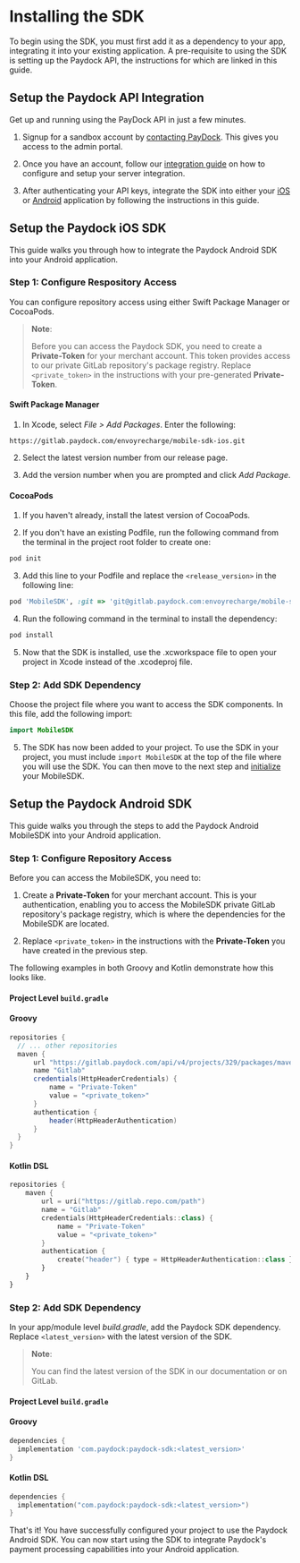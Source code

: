 # Installing the SDK

To begin using the SDK, you must first add it as a dependency to your app, integrating it into your existing application. A pre-requisite to using the SDK is setting up the Paydock API, the instructions for which are linked in this guide.

## Setup the Paydock API Integration

Get up and running using the PayDock API in just a few minutes.

1. Signup for a sandbox account by [contacting PayDock](https://paydock.com/contact/). This gives you access to the admin portal.

2. Once you have an account, follow our [integration guide](https://docs.paydock.com/#getting-started) on how to configure and setup your server integration.

3. After authenticating your API keys, integrate the SDK into either your [iOS](#ios) or [Android](#android) application by following the instructions in this guide.

## Setup the Paydock iOS SDK

This guide walks you through how to integrate the Paydock Android SDK into your Android application.

### Step 1: Configure Respository Access

You can configure repository access using either Swift Package Manager or CocoaPods.

> **Note**:
>
> Before you can access the Paydock SDK, you need to create a **Private-Token** for your merchant account. This token provides access to our private GitLab repository's package registry. Replace `<private_token>` in the instructions with your pre-generated **Private-Token**.

#### Swift Package Manager

1. In Xcode, select _File > Add Packages_. Enter the following:

```
https://gitlab.paydock.com/envoyrecharge/mobile-sdk-ios.git
```

2. Select the latest version number from our release page.

3. Add the version number when you are prompted and click _Add Package_.

#### CocoaPods

1. If you haven't already, install the latest version of CocoaPods.

2. If you don't have an existing Podfile, run the following command from the terminal in the project root folder to create one:

```bash
pod init
```

3. Add this line to your Podfile and replace the `<release_version>` in the following line:

```ruby
pod 'MobileSDK', :git => 'git@gitlab.paydock.com:envoyrecharge/mobile-sdk-ios.git', :tag => '<release_version>'
```

4. Run the following command in the terminal to install the dependency:

```bash
pod install
```

5. Now that the SDK is installed, use the .xcworkspace file to open your project in Xcode instead of the .xcodeproj file.

### Step 2: Add SDK Dependency

Choose the project file where you want to access the SDK components. In this file, add the following import:

```Swift
import MobileSDK
```

5. The SDK has now been added to your project. To use the SDK in your project, you must include `import MobileSDK` at the top of the file where you will use the SDK. You can then move to the next step and [initialize](/setup/initialise) your MobileSDK.

## Setup the Paydock Android SDK

This guide walks you through the steps to add the Paydock Android MobileSDK into your Android application.

### Step 1: Configure Repository Access

Before you can access the MobileSDK, you need to:

1. Create a **Private-Token** for your merchant account. This is your authentication, enabling you to access the MobileSDK private GitLab repository's package registry, which is where the dependencies for the MobileSDK are located.

2. Replace `<private_token>` in the instructions with the **Private-Token** you have created in the previous step.

The following examples in both Groovy and Kotlin demonstrate how this looks like.

#### Project Level `build.gradle`

#### Groovy

```groovy
repositories {
  // ... other repositories
  maven {
      url "https://gitlab.paydock.com/api/v4/projects/329/packages/maven"
      name "Gitlab"
      credentials(HttpHeaderCredentials) {
          name = "Private-Token"
          value = "<private_token>"
      }
      authentication {
          header(HttpHeaderAuthentication)
      }
  }
}
```

#### Kotlin DSL

```kotlin
repositories {
    maven {
        url = uri("https://gitlab.repo.com/path")
        name = "Gitlab"
        credentials(HttpHeaderCredentials::class) {
            name = "Private-Token"
            value = "<private_token>"
        }
        authentication {
            create("header") { type = HttpHeaderAuthentication::class }
        }
    }
}
```

### Step 2: Add SDK Dependency

In your app/module level _build.gradle_, add the Paydock SDK dependency. Replace `<latest_version>` with the latest version of the SDK.

> **Note**:
>
> You can find the latest version of the SDK in our documentation or on GitLab.

#### Project Level `build.gradle`

#### Groovy

```groovy
dependencies {
  implementation 'com.paydock:paydock-sdk:<latest_version>'
}
```

#### Kotlin DSL

```kotlin
dependencies {
  implementation("com.paydock:paydock-sdk:<latest_version>")
}
```

That's it! You have successfully configured your project to use the Paydock Android SDK. You can now start using the SDK to integrate Paydock's payment processing capabilities into your Android application.
